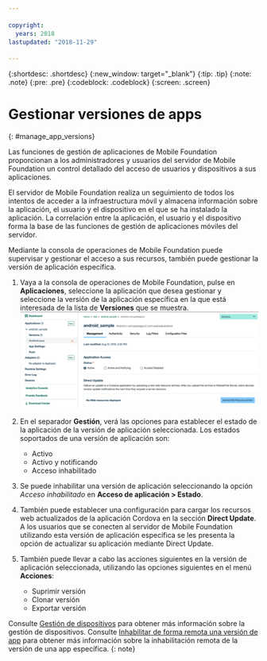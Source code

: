 ```yaml
---

copyright:
  years: 2018
lastupdated: "2018-11-29"

---
```


{:shortdesc: .shortdesc}
{:new_window: target="_blank"}
{:tip: .tip}
{:note: .note}
{:pre: .pre}
{:codeblock: .codeblock}
{:screen: .screen}

# Gestionar versiones de apps
{: #manage_app_versions}

Las funciones de gestión de aplicaciones de Mobile Foundation proporcionan a los administradores y usuarios del servidor de Mobile Foundation un control detallado del acceso de usuarios y dispositivos a sus aplicaciones.

El servidor de Mobile Foundation realiza un seguimiento de todos los intentos de acceder a la infraestructura móvil y almacena información sobre la aplicación, el usuario y el dispositivo en el que se ha instalado la aplicación. La correlación entre la aplicación, el usuario y el dispositivo forma la base de las funciones de gestión de aplicaciones móviles del servidor.

Mediante la consola de operaciones de Mobile Foundation puede supervisar y gestionar el acceso a sus recursos, también puede gestionar la versión de aplicación específica.

1.  Vaya a la consola de operaciones de Mobile Foundation, pulse en **Aplicaciones**, seleccione la aplicación que desea gestionar y seleccione la versión de la aplicación específica en la que está interesada de la lista de **Versiones** que se muestra.
    ![Manage application version](images/app_version_management.png)

2. En el separador **Gestión**, verá las opciones para establecer el estado de la aplicación de la versión de aplicación seleccionada. Los estados soportados de una versión de aplicación son:
   * Activo
   * Activo y notificando
   * Acceso inhabilitado
3. Se puede inhabilitar una versión de aplicación seleccionando la opción *Acceso inhabilitado* en **Acceso de aplicación > Estado**.
4. También puede establecer una configuración para cargar los recursos web actualizados de la aplicación Cordova en la sección **Direct Update**. A los usuarios que se conecten al servidor de Mobile Foundation utilizando esta versión de aplicación específica se les presenta la opción de actualizar su aplicación mediante Direct Update.
5. También puede llevar a cabo las acciones siguientes en la versión de aplicación seleccionada, utilizando las opciones siguientes en el menú **Acciones**:
   *  Suprimir versión
   *  Clonar versión
   *  Exportar versión


Consulte [Gestión de dispositivos](manage_devices.html) para obtener más información sobre la gestión de dispositivos. Consulte [Inhabilitar de forma remota una versión de app](remote_disable_app_version.html) para obtener más información sobre la inhabilitación remota de la versión de una app específica.
{: note}

